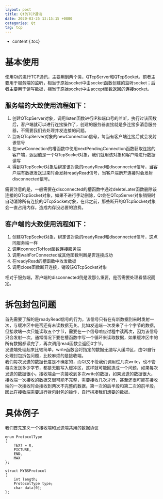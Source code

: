 ```yaml
---
layout: post
title: Qt的TCP通讯
date: 2020-03-25 13:15:15 +0800
categories: Qt
tag: tcp
---
```

* content
{:toc}

基本使用
====

使用Qt的进行TCP通讯，主要用到两个类，QTcpServer和QTcpSocket。前者主要用于服务端的监听，相当于原始socket中由socket函数创建的监听socket；后者主要用于读写数据，相当于原始socket中由accept函数返回的连接socket。
<!-- more -->
服务端的大致使用流程如下：
-------------

1.  创建QTcpServer对象，调用listen函数进行IP和端口号的监听，执行过该函数后，客户端就可以进行连接操作了，创建的服务器直接就是多连接多消息服务器，不需要我们去处理并发连接的问题。
2.  监听QTcpServer对象的newConnection信号，每当有客户端连接后就会发射该信号
3.  在newConnection的槽函数中使用nextPendingConnection函数获取连接的客户端，返回值是一个QTcpSocket对象，我们就用该对象和客户端进行数据读写
4.  得到QTcpSocket对象后绑定该对象的readyRead和disconnected信号，当客户端有数据发送过来时会发射readyRead信号，当客户端断开连接时会发射disconnected信号。

需要注意的是，一般需要在disconnected的槽函数中通过deleteLater函数删除该连接的QTcpSocket对象，如果不进行手动删除，Qt会在QTcpServer对象销毁时自动消除所有连接的QTcpSocket对象，在此之前，那些断开的QTcpSocket对象会一直占用内存，造成内存没必要的浪费。

客户端的大致使用流程如下：
-------------

1.  创建QTcpSocket对象，绑定该对象的readyRead和disconnected信号，这点同服务端一样
2.  调用connectToHost函数连接服务端
3.  调用waitForConnected或其他函数判断是否连接成功
4.  在readyRead的槽函数中收发数据
5.  调用close函数断开连接，销毁该QTcpSocket对象

相对于服务端，客户端的disconnected倒是没那么重要，是否需要处理看情况而定。

拆包封包问题
======

首先需要了解的是readyRead信号的行为，该信号只有在有新数据到来时发射一次，与缓冲区中是否还有未读数据无关。比如发送端一次发来了十个字节的数据，但接收端一次只能读取五个字节，需要在一个信号响应过程中读两次，因为该信号只会发射一次。通常情况下要在槽函数中写一个循环来读取数据，如果缓冲区中的所有数据都读完了，再次调用read函数会返回0字节。  
发送端处理起来比较简单，write函数会将指定的数据无脑写入缓冲区，由Qt自行处理封包拆包问题，比较麻烦的是接收端。  
我们每次发送的数据长度是不确定的，而Qt又不管我们调用过几次write，也不管每次发送多少字节，都是无脑写入缓冲区，这样就可能回造成一个问题，如果每次发送的数据很小，接收端会一次接收到多次write的数据，如果发送的数据很大，接收端一次接收的数据又很可能不完整，需要接收几次才行，甚至还很可能在接收端的一次接收时会接收到两次不完整的数据，第一次的后半段和第二次的前半段。因此在接收端需要进行拆包封包的操作，自行拼凑我们想要的数据。

具体例子
====

我们首先定义一个接收端和发送端共用的数据协议

    enum ProtocolType
    {
    	TEXT = 0,
    	PICTURE,
    	END,
    	MAX
    };
    
    struct MYBSProtocol
    {
    	int length;
    	ProtocolType type;
    	char data[0];
    };